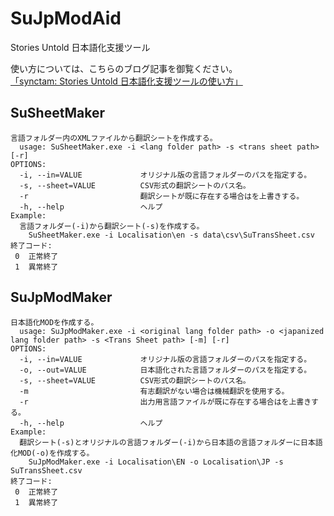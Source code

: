 # SuJpModAid
Stories Untold 日本語化支援ツール

使い方については、こちらのブログ記事を御覧ください。  
[「synctam: Stories Untold 日本語化支援ツールの使い方」](https://synctam.blogspot.com/2020/01/stories-untold.html)


## SuSheetMaker

	言語フォルダー内のXMLファイルから翻訳シートを作成する。
	  usage: SuSheetMaker.exe -i <lang folder path> -s <trans sheet path> [-r]
	OPTIONS:
	  -i, --in=VALUE             オリジナル版の言語フォルダーのパスを指定する。
	  -s, --sheet=VALUE          CSV形式の翻訳シートのパス名。
	  -r                         翻訳シートが既に存在する場合はを上書きする。
	  -h, --help                 ヘルプ
	Example:
	  言語フォルダー(-i)から翻訳シート(-s)を作成する。
		SuSheetMaker.exe -i Localisation\en -s data\csv\SuTransSheet.csv
	終了コード:
	 0  正常終了
	 1  異常終了
 
 
## SuJpModMaker
 
	日本語化MODを作成する。
	  usage: SuJpModMaker.exe -i <original lang folder path> -o <japanized lang folder path> -s <Trans Sheet path> [-m] [-r]
	OPTIONS:
	  -i, --in=VALUE             オリジナル版の言語フォルダーのパスを指定する。
	  -o, --out=VALUE            日本語化された言語フォルダーのパスを指定する。
	  -s, --sheet=VALUE          CSV形式の翻訳シートのパス名。
	  -m                         有志翻訳がない場合は機械翻訳を使用する。
	  -r                         出力用言語ファイルが既に存在する場合はを上書きする。
	  -h, --help                 ヘルプ
	Example:
	  翻訳シート(-s)とオリジナルの言語フォルダー(-i)から日本語の言語フォルダーに日本語化MOD(-o)を作成する。
		SuJpModMaker.exe -i Localisation\EN -o Localisation\JP -s SuTransSheet.csv
	終了コード:
	 0  正常終了
	 1  異常終了
